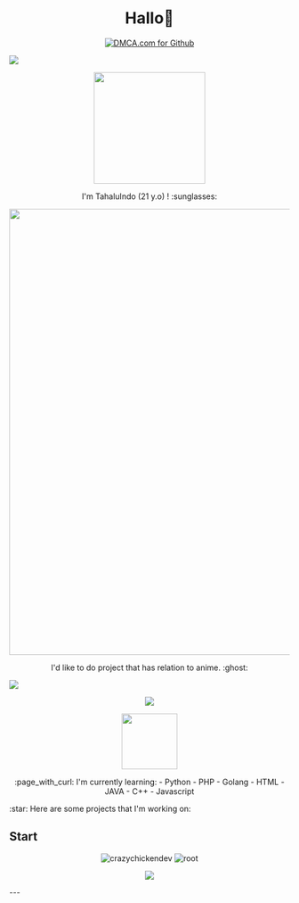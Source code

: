 <!---
tahaluindo/tahaluindo is a ✨ special ✨ repository because its `README.md` (this file) appears on your GitHub profile.
You can click the Preview link to take a look at your changes.
--->

<h1  align='center'> Hallo👋 </h1>
<p align='center'><a href="https://www.dmca.com/Protection/Status.aspx?ID=090f6134-5e5e-46fd-a879-b366b9a65060" target="_blank" title="Check Protection Status" class="dmca-badge"> <img src ="https://dmca.blob.core.windows.net/logos/internal/PP-Asset-6c307ca5-01f5-4171-afcf-da6dbeaa2494.jpg?st=2019-03-02T00%3A22%3A29Z&se=2028-03-03T00%3A22%3A00Z&sp=rw&sv=2018-03-28&sr=c&sig=5uj40e0WkJN4jO9efLP3CKvstLnc2LG%2BqWfMC6U4Ou0%3D" alt="DMCA.com for Github" /></a></p>
<a href="https://github.com/koleksibot"><img src="https://opencollective.com/vuejs/contributors.svg?width=900" /></a>
<p align='center'>
<a href="https://www.github.com/koleksibot"><img height="200" src="https://raw.githubusercontent.com/tahaluindo/tahaluindo/main/root.svg"></a>
<p align='center'>  I'm TahaluIndo (21 y.o) ! :sunglasses: </p>
<img width="800px" src="https://raw.githubusercontent.com/tahaluindo/tahaluindo/main/Black%20Purple%20and%20Cyan%20Neon%20Noir%20%20Vaporwave%20Sports%20YouTube%20Outro.gif" />
<p align='center'> I'd like to do project that has relation to anime. :ghost: </p>
</p>

![](https://github-profile-summary-cards.vercel.app/api/cards/profile-details?username=tahaluindo&theme=monokai)

</p>

<p align="center">
  <img src="https://komarev.com/ghpvc/?username=tahaluindo&label=VIEWS&style=flat-square&color=orange" />
</p>
<p align='center'>
   <a href="https://www.facebook.com/ciciyber.squadindo.7"><img height="100" src="https://raw.githubusercontent.com/tahaluindo/tahaluindo/64478fa6dc44f9aa505ca49d384375946107db89/speed.svg"></a></p>
<p align='center'>
:page_with_curl: I'm currently learning:
- Python
- PHP
- Golang
- HTML
- JAVA
- C++
- Javascript
</p>
:star: Here are some projects that I'm working on:

## Start
<!--START_SECTION:waka-->
<p align="center" height='130px'> <img src="https://github-readme-stats.vercel.app/api?username=tahaluindo&show_icons=true&hide_title=true&include_all_commits=true&line_height=21&bg_color=0,64FFDA,64FFDA,A9EFDE,F2FFFC&count_public=true&theme=graywhite" alt="crazychickendev"/> <img src="https://github-readme-stats.vercel.app/api/top-langs/?username=tahaluindo&layout=compact&show_icons=true&bg_color=0,EFFDF9,CBFFF3,64FFDA&theme=graywhite&hide_title=true" alt="root"/> </p>
<p align="center">
    <img src="https://github-readme-streak-stats.herokuapp.com/?user=tahaluindo">
</p>
<!--END_SECTION:waka-->
---
<!--
-->
